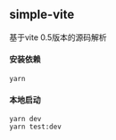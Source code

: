## simple-vite
基于vite 0.5版本的源码解析

#### 安装依赖

```
yarn
```

#### 本地启动

```
yarn dev
yarn test:dev
```